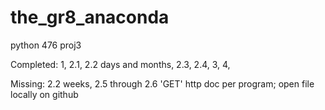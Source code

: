 # the_gr8_anaconda
python 476 proj3

Completed: 
	   1,
	   2.1, 
	   2.2 days and months,
	   2.3,
  	   2.4,
	   3,
	   4,

Missing: 
	   2.2 weeks,
	   2.5 through 2.6
	   'GET' http doc per program; open file locally on github
